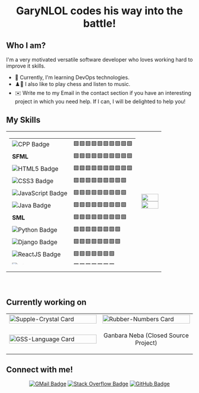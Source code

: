 <h1 align="center"> GaryNLOL codes his way into the battle! </h1>

## Who I am?
I'm a very motivated versatile software developer who loves working hard to improve it skills.

- 📙 Currently, I'm learning DevOps technologies.
- ♟️🎵 I also like to play chess and listen to music.
- ✉️ Write me to my Email in the contact section if you have an interesting project in which you need help. If I can, I will be delighted to help you!

## My Skills
<table width="100%" height="420">
  <tr width="100%">
  <td>
<table align="left" width="50%" height="340">
  <tr>
    <td><img alt="CPP Badge" src="https://img.shields.io/badge/c++%20-%2300599C.svg?&style=for-the-badge&logo=c%2B%2B&ogoColor=white"></td>
    <td align="left">🟩🟩🟩🟩🟩🟩🟩🟩🟩🟩</td>
  </tr>
  <tr>
    <td><strong>SFML</strong></td>
    <td align="left">🟩🟩🟩🟩🟩🟩🟩🟩🟩🟩</td>
  </tr>
  <tr>
    <td><img alt="HTML5 Badge" src="https://img.shields.io/badge/html5%20-%23E34F26.svg?&style=for-the-badge&logo=html5&logoColor=white"></td>
    <td align="left">🟩🟩🟩🟩🟩🟩🟩🟩🟩🟩</td>
  </tr>
  <tr>
    <td><img alt="CSS3 Badge" src="https://img.shields.io/badge/css3%20-%231572B6.svg?&style=for-the-badge&logo=css3&logoColor=white"></td>
    <td align="left">🟩🟩🟩🟩🟩🟩🟩🟩🟩</td>
  </tr>
  <tr>
    <td><img alt="JavaScript Badge" src="https://img.shields.io/badge/javascript%20-%23323330.svg?&style=for-the-badge&logo=javascript&logoColor=%23F7DF1E"></td>
    <td align="left">🟩🟩🟩🟩🟩🟩🟩🟩🟩</td>
  </tr>
  <tr>
    <td><img alt="Java Badge" src="https://img.shields.io/badge/java-%23ED8B00.svg?&style=for-the-badge&logo=java&logoColor=white"></td>
    <td align="left">🟩🟩🟩🟩🟩🟩🟩🟩🟩</td>
  </tr>
  <tr>
    <td><strong>SML</strong></td>
    <td align="left">🟩🟩🟩🟩🟩🟩🟩🟩🟩</td>
  </tr>
  <tr>
    <td><img alt="Python Badge" src="https://img.shields.io/badge/python%20-%2314354C.svg?&style=for-the-badge&logo=python&logoColor=white"></td>
    <td align="left">🟩🟩🟩🟩🟩🟩🟩🟩</td>
  </tr>
  <tr>
    <td><img alt="Django Badge" src="https://img.shields.io/badge/django%20-%23092E20.svg?&style=for-the-badge&logo=django&logoColor=white"></td>
    <td align="left">🟩🟩🟩🟩🟩🟩🟩🟩</td>
  </tr>
  <tr>
    <td><img alt="ReactJS Badge" src="https://img.shields.io/badge/react%20-%2320232a.svg?&style=for-the-badge&logo=react&logoColor=%2361DAFB"></td>
    <td align="left">🟩🟩🟩🟩🟩🟩🟩</td>
  </tr>
  <tr>
    <td><img alt="Git Badge" src="https://img.shields.io/badge/git%20-%23F05033.svg?&style=for-the-badge&logo=git&logoColor=white"></td>
    <td align="left">🟩🟩🟩🟩🟩🟩🟩</td>
  </tr>
  <tr>
    <td><img alt="GitHub Badge" src="https://img.shields.io/badge/github%20-%23121011.svg?&style=for-the-badge&logo=github&logoColor=white"></td>
    <td align="left">🟩🟩🟩🟩🟩🟩🟩</td>
  </tr>
  <tr>
    <td><img alt="Markdown Badge" src="https://img.shields.io/badge/markdown-%23000000.svg?&style=for-the-badge&logo=markdown&logoColor=white"></td>
    <td align="left">🟩🟩🟩🟩🟩🟩🟩</td>
  </tr>
  <tr>
    <td><img alt="JQuery Badge" src="https://img.shields.io/badge/jquery%20-%230769AD.svg?&style=for-the-badge&logo=jquery&logoColor=white"></td>
    <td align="left">🟨🟨🟨🟨🟨🟨</td>
  </tr>
  <tr>
    <td><img alt="NodeJS" src="https://img.shields.io/badge/node.js%20-%2343853D.svg?&style=for-the-badge&logo=node.js&logoColor=white"></td>
    <td align="left">🟨🟨🟨🟨🟨🟨</td>
  </tr>
  <tr>
    <td><strong>Excel's VBA</strong></td>
    <td align="left">🟨🟨🟨🟨🟨🟨</td>
  </tr>
  </table>
  </td>
  <td><img src="https://github-readme-stats.vercel.app/api?username=GaryNLOL&show_icons=true&theme=tokyonight" width="100%" align="right"><img src="https://github-readme-streak-stats.herokuapp.com/?user=GaryNLOL&theme=tokyonight" width="100%" align="right">
</td>
  </tr>
</table>

## Currently working on

<table width="100%">
  <tr width="100%">
    <td width="50%">
      <a href="https://github.com/GaryNLOL/Supple-Crystal"><img alt="Supple-Crystal Card" width="100%" src="https://github-readme-stats.vercel.app/api/pin/?username=GaryNLOL&repo=Supple-Crystal&theme=tokyonight"></a>
    </td>
    <td width="50%">
      <a href="https://github.com/GaryNLOL/Rubber-Numbers"><img alt="Rubber-Numbers Card" width="100%" src="https://github-readme-stats.vercel.app/api/pin/?username=GaryNLOL&repo=Rubber-Numbers&theme=tokyonight"></a>
    </td>
  </tr>
  <tr width="100%">
    <td width="50%">
      <a href="https://github.com/GaryNLOL/GSS-Language"><img alt="GSS-Language Card" width="100%" src="https://github-readme-stats.vercel.app/api/pin/?username=GaryNLOL&repo=GSS-Language&theme=tokyonight"></a>
    </td>
    <td>
      <p align="center">Ganbara Neba (Closed Source Project)</p>
    </td>
  </tr>
</table>

## Connect with me!

<p align="center">
  <a href="https://mail.google.com/mail/u/0/?fs=1&tf=cm&source=mailto&to=garypastel@gmail.com"><img alt="GMail Badge" src="https://img.shields.io/badge/Gmail-garypastel@gmail.com-informational?style=for-the-badge&labelColor=black&logoColor=d14836&logo=gmail&color=d14836"></a>
  <a href="https://stackoverflow.com/users/12170808/garynlol"><img alt="Stack Overflow Badge" src="https://img.shields.io/badge/Stackoverflow-GaryNLOL-informational?style=for-the-badge&labelColor=black&logo=stackoverflow&logoColor=fe7a16&color=fe7a16"></a>
  <a href="https://github.com/GaryNLOL/"><img alt="GitHub Badge" src="https://img.shields.io/badge/Github-GaryNLOL-informational?style=for-the-badge&labelColor=black&logo=github&color=7d88e6"></a>
</p>
